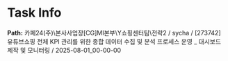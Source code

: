 # Task Info

**Path:** 카페24(주)\본사사업장\[CG]MI본부\Y쇼핑센터팀\전략2 / sycha / [273742] 유튜브쇼핑 전체 KPI 관리를 위한 종합 데이터 수집 및 분석 프로세스 운영 _ 대시보드 제작 및 모니터링 / 2025-08-01_00-00-00


